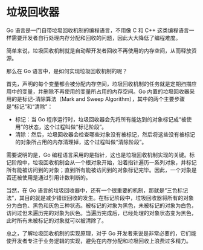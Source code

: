 # 垃圾回收器
Go 语言是一门自带垃圾回收机制的编程语言，不用像 C 和 C++ 这类编程语言一样需要开发者自行处理内存分配和回收的问题，因此大大降低了编程难度。

简单来说，垃圾回收机制就是自动帮开发者回收不再使用的内存空间，从而释放资源。

那么在 Go 语言中，是如何实现垃圾回收机制的呢？

首先，声明的每个变量都会被分配内存空间，垃圾回收机制的任务就是定期扫描应用中的变量，并删除不再使用的变量所占用的内存空间。Go 内置的垃圾回收器采用的是标记-清除算法（Mark and Sweep Algorithm），其中的两个主要步骤是“标记”和“清除”：

+ 标记：当 Go 程序运行时，垃圾回收器会先将所有能达到的对象标记成“被使用”的状态，这个过程叫做“标记阶段”。
+ 清除：然后，垃圾回收器会检查哪些对象没有被标记，然后将这些没有被标记的对象所占用的内存清理掉，这个过程叫做“清除阶段”。

需要说明的是，Go 编程语言采用的是指针，这也是垃圾回收机制实现的关键。标记阶段中，垃圾回收机制会从一个根对象开始，沿着指针遍历一系列对象，并标记所有能被访问到的对象；直到所有能被访问到的对象标记完毕。因此，一个对象是否还被使用是通过引用计数判断的。

当然，在 Go 语言的垃圾回收器中，还有一个很重要的机制，那就是“三色标记法”，其目的就是减少错误回收的发生。在标记阶段中，垃圾回收器将所有的对象分为白色、黑色和灰色三种状态。被标记的对象为黑色，未被标记的对象为白色，访问过但未遍历完的对象为灰色。当遍历完成后，已经处理的对象状态变为黑色，此时所有未被标记的对象就可以被清除了。

总之，了解垃圾回收机制的实现原理，对于 Go 开发者来说是非常必要的，它们能使开发者专注于业务逻辑的实现，避免在内存分配和垃圾回收上浪费过多精力。